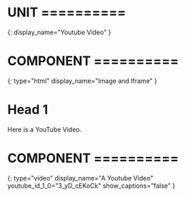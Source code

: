 # UNIT ==========
{:
    display_name="Youtube Video"
}

# COMPONENT ==========
{:
    type="html"
    display_name="Image and Iframe"
}

# Head 1

Here is a YouTube Video.

# COMPONENT ==========
{:
    type="video"
    display_name="A Youtube Video"
    youtube_id_1_0="3_yD_cEKoCk"
    show_captions="false"
}
